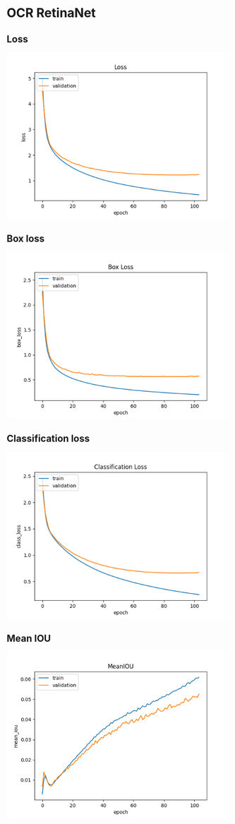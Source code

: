 # OCR RetinaNet

## Loss

![plot](./evaluation_model/metric_acc/loss.png)

## Box loss

![plot](./evaluation_model/metric_acc/box_loss.png)

## Classification loss

![plot](./evaluation_model/metric_acc/class_loss.png)

## Mean IOU

![plot](./evaluation_model/metric_acc/mean_iou.png)